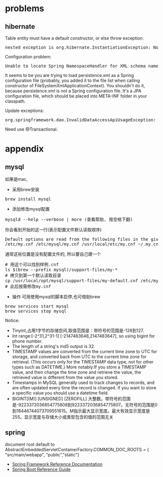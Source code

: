 # problems
## hibernate
Table entity must have a default constructor, or else throw exception:
<pre>nested exception is org.hibernate.InstantiationException: No default constructor for entity</pre>

Configuration problem:
<pre>Unable to locate Spring NamespaceHandler for XML schema namespace [http://java.sun.com/xml/ns/persistence]</pre>
It seems to be you are trying to load persistence.xml as a Spring configuration file (probably, you added it to the file list when calling constructor of FileSystemXmlApplicationContext). You shouldn't do it, because persistence.xml is not a Spring configuration file.
It's a JPA configuration file, which should be placed into META-INF folder in your classpath.

Update exceptions:
<pre>org.springframework.dao.InvalidDataAccessApiUsageException: Executing an update/delete query; nested exception is javax.persistence.TransactionRequiredException: Executing an update/delete query</pre>
Need use @Transactional.

# appendix
## mysql
如果是mac,

* 采用brew安装
<pre>brew install mysql</pre>
* 添加修改mysql配置
<pre>mysqld --help --verbose | more (查看帮助, 按空格下翻)</pre>
你会看到开始的这一行(表示配置文件默认读取顺序)
<pre>
Default options are read from the following files in the given order:
/etc/my.cnf /etc/mysql/my.cnf /usr/local/etc/my.cnf ~/.my.cnf
</pre>
通常这些位置是没有配置文件的, 所以要自己建一个

<pre>
# 用这个可以找到样例.cnf
ls $(brew --prefix mysql)/support-files/my-*
# 拷贝到第一个默认读取目录
cp /usr/local/opt/mysql/support-files/my-default.cnf /etc/my.cnf
# 此后按需修改my.cnf
</pre>

* 操作
可用使用mysql的脚本启停,也可借助brew
<pre>
brew services start mysql
brew services stop mysql
</pre>

Notice:

* Tinyint,占用1字节的存储空间,取值范围是：带符号的范围是-128到127.
* Int range:[-2^31,2^31-1] [-2147483648,2147483647], so using bigint for phone number.
* The length of a string's md5 output is 32.
* TIMESTAMP values are converted from the current time zone to UTC for storage, and converted back from UTC to the current time zone for retrieval. (This occurs only for the TIMESTAMP data type, not for other types such as DATETIME.) More notably:If you store a TIMESTAMP value, and then change the time zone and retrieve the value, the retrieved value is different from the value you stored.
* Timestamps in MySQL generally used to track changes to records, and are often updated every time the record is changed. If you want to store a specific value you should use a datetime field.
* BIGINT[(M)] [UNSIGNED] [ZEROFILL] 大整数。带符号的范围是-9223372036854775808到9223372036854775807。无符号的范围是0到18446744073709551615。M指示最大显示宽度。最大有效显示宽度是255。显示宽度与存储大小或类型包含的值的范围无关

## spring
document root default to  AbstractEmbeddedServletContainerFactory.COMMON_DOC_ROOTS = { "src/main/webapp", "public","static"}

* [Spring Framework Reference Documentation](http://docs.spring.io/spring/docs/4.2.3.RELEASE/spring-framework-reference/htmlsingle)
* [Spring Boot Reference Guide](http://docs.spring.io/spring-boot/docs/current/reference/htmlsingle/)